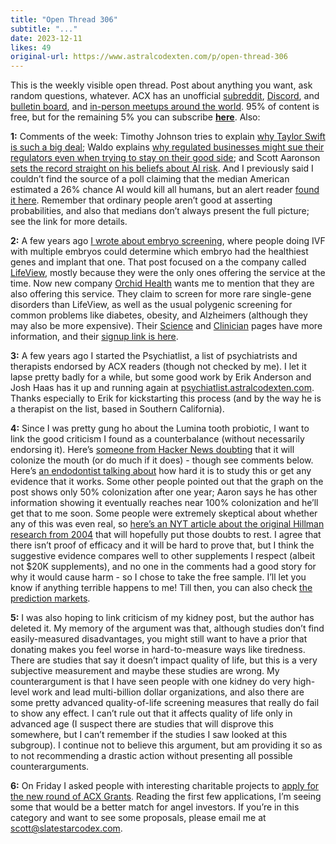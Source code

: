 ```yaml
---
title: "Open Thread 306"
subtitle: "..."
date: 2023-12-11
likes: 49
original-url: https://www.astralcodexten.com/p/open-thread-306
---
```

This is the weekly visible open thread. Post about anything you want, ask random questions, whatever. ACX has an unofficial [subreddit](https://www.reddit.com/r/slatestarcodex/), [Discord](https://discord.gg/RTKtdut), and [bulletin board](https://www.datasecretslox.com/index.php), and [in-person meetups around the world](https://www.lesswrong.com/community?filters%5B0%5D=SSC). 95% of content is free, but for the remaining 5% you can subscribe **[here](https://astralcodexten.substack.com/subscribe?)**. Also:

 **1:** Comments of the week: Timothy Johnson tries to explain [why Taylor Swift is such a big deal](https://www.astralcodexten.com/p/mantic-monday-12423/comment/44813135); Waldo explains [why regulated businesses might sue their regulators even when trying to stay on their good side](https://www.astralcodexten.com/p/mantic-monday-12423/comment/44819675); and Scott Aaronson [sets the record straight on his beliefs about AI risk](https://www.astralcodexten.com/p/mantic-monday-12423/comment/44819549). And I previously said I couldn’t find the source of a poll claiming that the median American estimated a 26% chance AI would kill all humans, but an alert reader [found it here](https://rethinkpriorities.org/publications/us-public-perception-of-cais-statement-and-the-risk-of-extinction). Remember that ordinary people aren’t good at asserting probabilities, and also that medians don’t always present the full picture; see the link for more details.

 **2:** A few years ago [I wrote about embryo screening](https://www.astralcodexten.com/p/welcome-polygenically-screened-babies), where people doing IVF with multiple embryos could determine which embryo had the healthiest genes and implant that one. That post focused on a the company called [LifeView](https://www.lifeview.com/), mostly because they were the only ones offering the service at the time. Now new company [Orchid Health](https://www.orchidhealth.com/) wants me to mention that they are also offering this service. They claim to screen for more rare single-gene disorders than LifeView, as well as the usual polygenic screening for common problems like diabetes, obesity, and Alzheimers (although they may also be more expensive). Their [Science](https://www.orchidhealth.com/science) and [Clinician](https://www.orchidhealth.com/clinician-information) pages have more information, and their [signup link is here](https://www.orchidhealth.com/).

 **3:** A few years ago I started the Psychiatlist, a list of psychiatrists and therapists endorsed by ACX readers (though not checked by me). I let it lapse pretty badly for a while, but some good work by Erik Anderson and Josh Haas has it up and running again at [psychiatlist.astralcodexten.com](https://psychiatlist.astralcodexten.com/). Thanks especially to Erik for kickstarting this process (and by the way he is a therapist on the list, based in Southern California).

 **4:** Since I was pretty gung ho about the Lumina tooth probiotic, I want to link the good criticism I found as a counterbalance (without necessarily endorsing it). Here’s [someone from Hacker News doubting](https://news.ycombinator.com/item?id=38565695) that it will colonize the mouth (or do much if it does) - though see comments below. Here’s [an endodontist talking about](https://www.astralcodexten.com/p/defying-cavity-lantern-bioworks-faq/comment/45004350) how hard it is to study this or get any evidence that it works. Some other people pointed out that the graph on the post shows only 50% colonization after one year; Aaron says he has other information showing it eventually reaches near 100% colonization and he’ll get that to me soon. Some people were extremely skeptical about whether any of this was even real, so [here’s an NYT article about the original Hillman research from 2004](https://www.nytimes.com/2004/11/30/health/bacteria-enlisted-for-new-trials-on-dental-health.html) that will hopefully put those doubts to rest. I agree that there isn’t proof of efficacy and it will be hard to prove that, but I think the suggestive evidence compares well to other supplements I respect (albeit not $20K supplements), and no one in the comments had a good story for why it would cause harm - so I chose to take the free sample. I’ll let you know if anything terrible happens to me! Till then, you can also check [the prediction markets](https://manifold.markets/browse?q=lantern&s=score&f=open&ct=ALL&topic=for-you).

 **5:** I was also hoping to link criticism of my kidney post, but the author has deleted it. My memory of the argument was that, although studies don’t find easily-measured disadvantages, you might still want to have a prior that donating makes you feel worse in hard-to-measure ways like tiredness. There are studies that say it doesn’t impact quality of life, but this is a very subjective measurement and maybe these studies are wrong. My counterargument is that I have seen people with one kidney do very high-level work and lead multi-billion dollar organizations, and also there are some pretty advanced quality-of-life screening measures that really do fail to show any effect. I can’t rule out that it affects quality of life only in advanced age (I suspect there are studies that will disprove this somewhere, but I can’t remember if the studies I saw looked at this subgroup). I continue not to believe this argument, but am providing it so as to not recommending a drastic action without presenting all possible counterarguments.

 **6:** On Friday I asked people with interesting charitable projects to [apply for the new round of ACX Grants](https://www.astralcodexten.com/p/apply-for-an-acx-grant-2024). Reading the first few applications, I’m seeing some that would be a better match for angel investors. If you’re in this category and want to see some proposals, please email me at scott@slatestarcodex.com.
